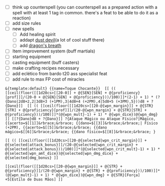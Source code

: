 - [ ] think up counterspell (you can counterspell as a prepared action with a spell with at least 1 tag in common. there's a feat to be able to do it as a reaction)
- [ ] add size rules
- [ ] new spells
	- [ ] Add healing spirit
	- [ ] addapt [dust devil](https://5e.tools/spells.html#dust%20devil_xge,flstlevel:2=1,floplevel:extend,flstdamage%20type:acid=1~bludgeoning=1~cold=1~fire=1~force=1~lightning=1~necrotic=1~piercing=1~poison=1~psychic=1~radiant=1~slashing=1~thunder=1,flopdamage%20type:extend)(a lot of cool stuff there)
	- [ ] add [dragon's breath](https://5e.tools/spells.html#dragon's%20breath_xge,flstlevel:2=1,floplevel:extend,flstdamage%20type:acid=1~bludgeoning=1~cold=1~fire=1~force=1~lightning=1~necrotic=1~piercing=1~poison=1~psychic=1~radiant=1~slashing=1~thunder=1,flopdamage%20type:extend)
- [ ] Item improvement system (buff martials)
- [ ] starting equipment
- [ ] casting equipment (buff casters)
- [ ] make crafting recipes necessary
- [ ] add eclético from bardo t20 ass specialist feat
- [ ] add rule to max FP cost of miracles

```
&{template:default} {{name=Toque Chocante}}  [[ (( [[ceil(floor([[1d20cs>[[20-0]] + @{SEN}[SEN] + @{proficiency}[prof]]]/(20-0 + @{SEN}[SEN] + @{proficiency}))/100)]]*(2-1) + 1) * (?{Dano|2d8+2,2|3d8+3 (+1PM),3|4d8+4 (+2PM),4|5d8+5 (+3PM),5}))d8 + ?{Dano}]]  [[ (( [[ceil(floor([[1d20cs>[[20-@{wpn_margin}]] + @{STR}[STR] + @{proficiency}[prof]]]/(20-@{wpn_margin} + @{STR}[STR] + @{proficiency}))/100)]]*(@{wpn_mult}-1) + 1) * @{wpn_dice})@{wpn_dmg} ]] [[?{Dano}d8 + ?{Dano}]] ?{Ataque Mágico ou Ataque Físico?|Mágico, {{acerto=$[[1]]&rbrace;&rbrace; {{dano=$[[3]]&rbrace;&rbrace;| Físico (+2PM), {{acerto=$[[5]]&rbrace;&rbrace; {{dano mágico=$[[6]]&rbrace;&rbrace; {{dano físico=$[[8]]&rbrace;&rbrace; }
```


```
[[ (( [[ceil(floor([[1d20cs>[[20-@{selected|wpn_crit_margin}]] + @{selected|attack_bonus}]]/(20-@{selected|wpn_crit_margin} + @{selected|attack_bonus}))/100)]]*(@{selected|wpn_crit_mult}-1) + 1) * @{selected|wpn_amt_dice})@{selected|wpn_dmg_dice} + @{selected|dmg_bonus} ]]
```

```
[[ceil(floor([[1d20cs>[[20-@{wpn_margin}]] + @{STR} + @{proficiency}]]/(20-@{wpn_margin} + @{STR} + @{proficiency}))/100)]]*(@{wpn_mult}-1) + 1) * @{wpn_dice})@{wpn_dmg} + @{STR}[Força] +5[Estilo de Duas Mãos] ]]
```
